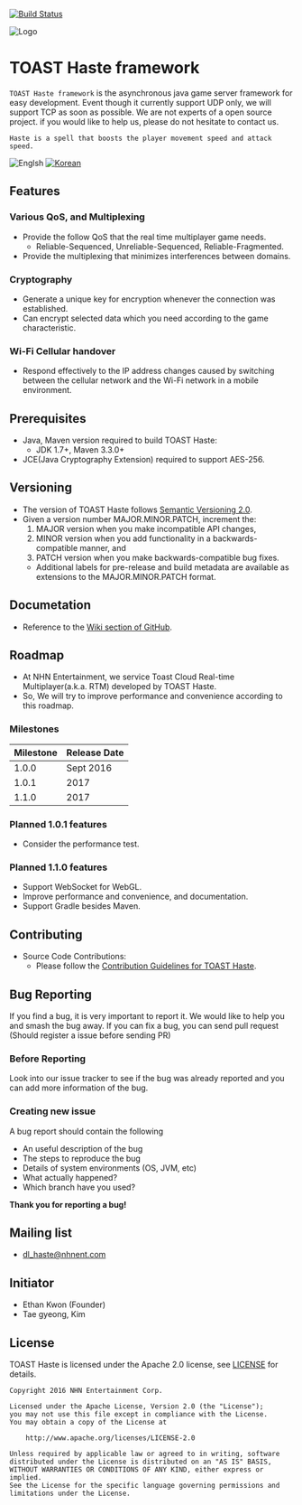 [![Build Status](https://travis-ci.org/toast-haste/toast-haste.framework.svg?branch=feature%2Fapply-travis)](https://travis-ci.org/toast-haste/toast-haste.framework)

![Logo](https://cloud.githubusercontent.com/assets/4951898/19913934/252fd2d8-a0ea-11e6-92e2-c4225e97a020.png)

# TOAST Haste framework
`TOAST Haste framework` is the asynchronous java game server framework for easy development. Event though it currently support UDP only, we will support TCP as soon as possible. We are not experts of a open source project. if you would like to help us, please do not hesitate to contact us.

`Haste is a spell that boosts the player movement speed and attack speed.`

![Englsh](https://img.shields.io/badge/Language-English-lightgrey.svg) 
[![Korean](https://img.shields.io/badge/Language-Korean-blue.svg)](README_KR.md)


## Features
### Various QoS, and Multiplexing
- Provide the follow QoS that the real time multiplayer game needs.
    - Reliable-Sequenced, Unreliable-Sequenced, Reliable-Fragmented.
- Provide the multiplexing that minimizes interferences between domains.

### Cryptography
- Generate a unique key for encryption whenever the connection was established.
- Can encrypt selected data which you need according to the game characteristic.

### Wi-Fi Cellular handover
- Respond effectively to the IP address changes caused by switching between the cellular network and the Wi-Fi network in a mobile environment.

## Prerequisites
- Java, Maven version required to build TOAST Haste:
    - JDK 1.7+, Maven 3.3.0+
- JCE(Java Cryptography Extension) required to support AES-256.

## Versioning
- The version of TOAST Haste follows [Semantic Versioning 2.0](http://semver.org/).
- Given a version number MAJOR.MINOR.PATCH, increment the:
    1. MAJOR version when you make incompatible API changes,
    2. MINOR version when you add functionality in a backwards-compatible manner, and
    3. PATCH version when you make backwards-compatible bug fixes.
    - Additional labels for pre-release and build metadata are available as extensions to the MAJOR.MINOR.PATCH format.

## Documetation
- Reference to the [Wiki section of GitHub](https://github.com/nhnent/toast-haste.framework/wiki).

## Roadmap
- At NHN Entertainment, we service Toast Cloud Real-time Multiplayer(a.k.a. RTM) developed by TOAST Haste.
- So, We will try to improve performance and convenience according to this roadmap.

### Milestones

|Milestone|Release Date|
|---------|------------|
|1.0.0    |   Sept 2016|
|1.0.1    | 2017 |
|1.1.0    | 2017 |

### Planned 1.0.1 features
- Consider the performance test.

### Planned 1.1.0 features
- Support WebSocket for WebGL.
- Improve performance and convenience, and documentation.
- Support Gradle besides Maven.

## Contributing
- Source Code Contributions:
    - Please follow the [Contribution Guidelines for TOAST Haste](./CONTRIBUTING.md).

## Bug Reporting
If you find a bug, it is very important to report it. We would like to help you and smash the bug away.
If you can fix a bug, you can send pull request (Should register a issue before sending PR)

### Before Reporting
Look into our issue tracker to see if the bug was already reported and you can add more information of the bug.
 
### Creating new issue
A bug report should contain the following

- An useful description of the bug
- The steps to reproduce the bug
- Details of system environments (OS, JVM, etc)
- What actually happened?
- Which branch have you used?
    
**Thank you for reporting a bug!**

## Mailing list
- dl_haste@nhnent.com

## Initiator
- Ethan Kwon (Founder)
- Tae gyeong, Kim

## License
TOAST Haste is licensed under the Apache 2.0 license, see [LICENSE](LICENSE.txt) for details.
```
Copyright 2016 NHN Entertainment Corp.

Licensed under the Apache License, Version 2.0 (the "License");
you may not use this file except in compliance with the License.
You may obtain a copy of the License at

    http://www.apache.org/licenses/LICENSE-2.0

Unless required by applicable law or agreed to in writing, software
distributed under the License is distributed on an "AS IS" BASIS,
WITHOUT WARRANTIES OR CONDITIONS OF ANY KIND, either express or implied.
See the License for the specific language governing permissions and
limitations under the License.

```
